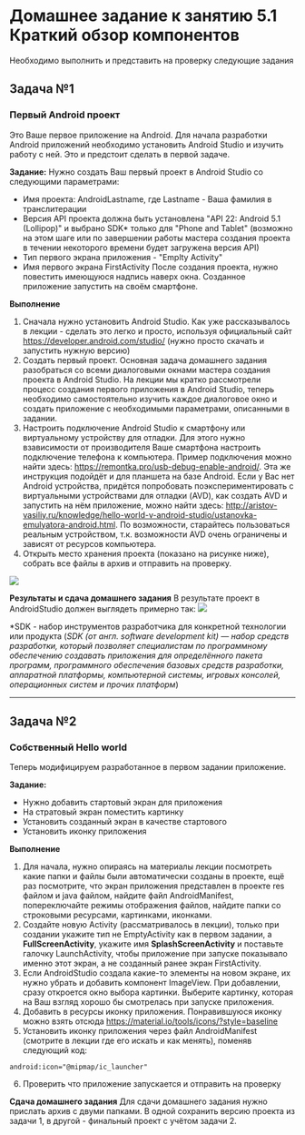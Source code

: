 # Домашнее задание к занятию 5.1 Краткий обзор компонентов

Необходимо выполнить и представить на проверку следующие задания

## Задача №1
### Первый Android проект
Это Ваше первое приложение на Android.
Для начала разработки Android приложений необходимо установить Android Studio и изучить работу с ней.
Это и предстоит сделать в первой задаче.

**Задание:**
Нужно создать Ваш первый проект в Android Studio со следующими параметрами:
* Имя проекта: AndroidLastname, где Lastname - Ваша фамилия в транслитерации
* Версия API проекта должна быть установлена "API 22: Android 5.1 (Lollipop)" и выбрано SDK* только для "Phone and Tablet" (возможно на этом шаге или по завершении работы мастера создания проекта в течении некоторого времени будет загружена версия API)
* Тип первого экрана приложения - "Emplty Activity" 
* Имя первого экрана FirstActivity
После создания проекта, нужно повестить имеющуюся надпись наверх окна.
Созданное приложение запустить на своём смартфоне.



**Выполнение**
1. Сначала нужно установить Android Studio. Как уже рассказывалось в лекции - сделать это легко и просто, используя официальный сайт https://developer.android.com/studio/ (нужно просто скачать и запустить нужную версию)
2. Создать первый проект. Основная задача домашнего задания разобраться со всеми диалоговыми окнами мастера создания проекта в Android Studio. На лекции мы кратко рассмотрели процесс создания первого приложения в Android Studio, теперь необходимо самостоятельно изучить каждое диалоговое окно и создать приложение с необходимыми параметрами, описанными в задании. 
3. Настроить подключение Android Studio к смартфону или виртуальному устройству для отладки. Для этого нужно взависимости от производителя Ваше смартфона настроить подключение телефона к компьютера. Пример подключения можно найти здесь: https://remontka.pro/usb-debug-enable-android/. Эта же инструкция подойдёт и для планшета на базе Android. Если у Вас нет Android устройства, придётся попробовать поэкспериментировать с виртуальными устройствами для отладки (AVD), как создать AVD и запустить на нём приложение, можно найти здесь: http://aristov-vasiliy.ru/knowledge/hello-world-v-android-studio/ustanovka-emulyatora-android.html. По возможности, старайтесь пользоваться реальным устройством, т.к. возможности AVD очень ограничены и зависят от ресурсов компьютера. 
4. Открыть место хранения проекта (показано на рисунке ниже), собрать все файлы в архив и отправить на проверку. 

![](https://i.imgur.com/CGdS4gX.png)



**Результаты и сдача домашнего задания**
В результате проект в AndroidStudio должен выглядеть примерно так:
![](https://i.imgur.com/hlAwKTK.png)



*SDK - набор инструментов разработчика для конкретной технологии или продукта (*SDK (от англ. software development kit) — набор средств разработки, который позволяет специалистам по программному обеспечению создавать приложения для определённого пакета программ, программного обеспечения базовых средств разработки, аппаратной платформы, компьютерной системы, игровых консолей, операционных систем и прочих платформ*)




---

## Задача №2
### Собственный Hello world
Теперь модифицируем разработанное в первом задании приложение. 

**Задание:**
* Нужно добавить стартовый экран для приложения
* На стратовый экран поместить картинку
* Установить созданный экран в качестве стартового
* Установить иконку приложения

**Выполнение**
1. Для начала, нужно опираясь на материалы лекции посмотреть какие папки и файлы были автоматически созданы в проекте, ещё раз посмотрите, что экран приложения представлен в проекте res файлом и java файлом, найдите файл AndroidManifest, попереключайте режимы отображения файлов, найдите папки со строковыми ресурсами, картинками, иконками.
2. Создайте новую Activity (рассматривалось в лекции), только при создании укажите тип не EmptyActivity как в первом задании, а **FullScreenActivity**, укажите имя **SplashScreenActivity** и поставьте галочку LaunchActivity, чтобы приложение при запуске показывало именно этот экран, а не созданный ранее экран FirstActivity.
3. Если AndroidStudio создала какие-то элементы на новом экране, их нужно убрать и добавить компонент ImageView. При добавлении,  сразу откроется окно выбора картинки. Выберите картинку, которая на Ваш взгляд хорошо бы смотрелась при запуске приложения.
4. Добавить в ресурсы иконку приложения. Понравившуюся иконку можно взять отсюда https://material.io/tools/icons/?style=baseline 
5. Установить иконку приложения через файл AndroidManifest (смотрите в лекции где его искать и как менять), поменяв следующий код:

```
android:icon="@mipmap/ic_launcher"
```
6. Проверить что приложение запускается и отправить на проверку  

**Сдача домашнего задания**
Для сдачи домашнего задания нужно прислать архив с двуми папками. В одной сохранить версию проекта из задачи 1, в другой - финальный проект с учётом задачи 2.
